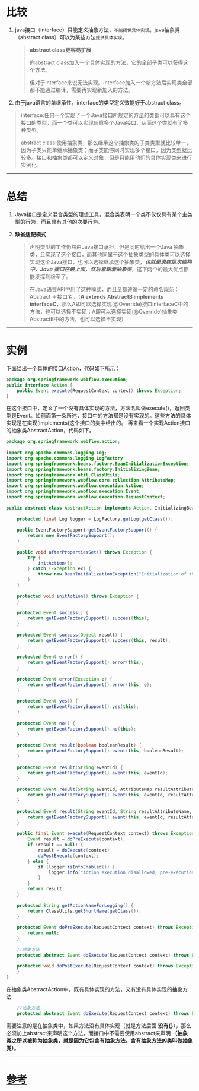 # 比较

1. java接口（interface）只能定义抽象方法，`不能提供具体实现`。java抽象类（abstract class）可以为某些方法`提供具体实现`。

   > **abstract class更容易扩展**
   >
   > 向abstract class加入一个具体实现的方法，它的全部子类可以获得这个方法。
   >
   > 但对于interface来说无法实现。interface加入一个新方法后实现类全部都不能通过编译，需要再实现新加入的方法。

2. 由于java语言的单继承性，interface的类型定义效能好于abstract class。

> interface:任何一个实现了一个Java接口所规定的方法的类都可以具有这个接口的类型，而一个类可以实现任意多个Java接口，从而这个类就有了多种类型。
>
> abstract class:使用抽象类，那么继承这个抽象类的子类类型就比较单一，因为子类只能单继承抽象类；而子类能够同时实现多个接口，因为类型就比较多。接口和抽象类都可以定义对象，但是只能用他们的具体实现类来进行实例化。

---

# 总结

1. Java接口是定义混合类型的理想工具，混合类表明一个类不仅仅具有某个主类型的行为，而且具有其他的次要行为。

2. **缺省适配模式**

   > 声明类型的工作仍然由Java接口承担，但是同时给出一个Java 抽象类，且实现了这个接口，而其他同属于这个抽象类型的具体类可以选择实现这个Java接口，也可以选择继承这个抽象类，***也就是说在层次结构中，Java 接口在最上面，然后紧跟着抽象类***，这下两个的最大优点都能发挥到极至了。
   >
   > 在Java语言API中用了这种模式，而且全都遵循一定的命名规范：Abstract ＋接口名。（**A extends AbstractB implements interfaceC**，那么A即可以选择实现(@Override)接口interfaceC中的方法，也可以选择不实现；A即可以选择实现(@Override)抽象类AbstractB中的方法，也可以选择不实现）

---

# 实例

下面给出一个具体的接口Action，代码如下所示：

```java
package org.springframework.webflow.execution;
public interface Action {
	public Event execute(RequestContext context) throws Exception;
}
```

在这个接口中，定义了一个没有具体实现的方法，方法名叫做execute()，返回类型是Event。如前面第一条所述，接口中的方法都是没有实现的。这些方法的具体实现是在实现(implements)这个接口的类中给出的。
再来看一个实现Action接口的抽象类AbstractAction，代码如下。

```java
package org.springframework.webflow.action;
 
import org.apache.commons.logging.Log;
import org.apache.commons.logging.LogFactory;
import org.springframework.beans.factory.BeanInitializationException;
import org.springframework.beans.factory.InitializingBean;
import org.springframework.util.ClassUtils;
import org.springframework.webflow.core.collection.AttributeMap;
import org.springframework.webflow.execution.Action;
import org.springframework.webflow.execution.Event;
import org.springframework.webflow.execution.RequestContext;
 
public abstract class AbstractAction implements Action, InitializingBean {
 
	protected final Log logger = LogFactory.getLog(getClass());
 
	public EventFactorySupport getEventFactorySupport() {
		return new EventFactorySupport();
	}
 
	public void afterPropertiesSet() throws Exception {
		try {
			initAction();
		} catch (Exception ex) {
			throw new BeanInitializationException("Initialization of this Action failed: " + ex.getMessage(), ex);
		}
	}
 
	protected void initAction() throws Exception {
	}
 
	protected Event success() {
		return getEventFactorySupport().success(this);
	}
 
	protected Event success(Object result) {
		return getEventFactorySupport().success(this, result);
	}
 
	protected Event error() {
		return getEventFactorySupport().error(this);
	}
 
	protected Event error(Exception e) {
		return getEventFactorySupport().error(this, e);
	}
 
	protected Event yes() {
		return getEventFactorySupport().yes(this);
	}
 
	protected Event no() {
		return getEventFactorySupport().no(this);
	}
 
	protected Event result(boolean booleanResult) {
		return getEventFactorySupport().event(this, booleanResult);
	}
 
	protected Event result(String eventId) {
		return getEventFactorySupport().event(this, eventId);
	}
 
	protected Event result(String eventId, AttributeMap resultAttributes) {
		return getEventFactorySupport().event(this, eventId, resultAttributes);
	}
 
	protected Event result(String eventId, String resultAttributeName, Object resultAttributeValue) {
		return getEventFactorySupport().event(this, eventId, resultAttributeName, resultAttributeValue);
	}
 
	public final Event execute(RequestContext context) throws Exception {
		Event result = doPreExecute(context);
		if (result == null) {
			result = doExecute(context);
			doPostExecute(context);
		} else {
			if (logger.isInfoEnabled()) {
				logger.info("Action execution disallowed; pre-execution result is '" + result.getId() + "'");
			}
		}
		return result;
	}
 
	protected String getActionNameForLogging() {
		return ClassUtils.getShortName(getClass());
	}
 
	protected Event doPreExecute(RequestContext context) throws Exception {
		return null;
	}
 
	//抽象方法
	protected abstract Event doExecute(RequestContext context) throws Exception;
 
	protected void doPostExecute(RequestContext context) throws Exception {
	}
}
```

在抽象类AbstractAction中，既有具体实现的方法，又有没有具体实现的抽象方法

```java
	//抽象方法
	protected abstract Event doExecute(RequestContext context) throws Exception;
```

需要注意的是在抽象类中，如果方法没有具体实现（就是方法后面 **没有{}**），那么必须加上abstract来声明这个方法，而接口中不需要使用abstract来声明 **（抽象类之所以被称为抽象类，就是因为它包含有抽象方法。含有抽象方法的类叫做抽象类）**。

---

# [参考](https://blog.csdn.net/xw13106209/article/details/6923556)

